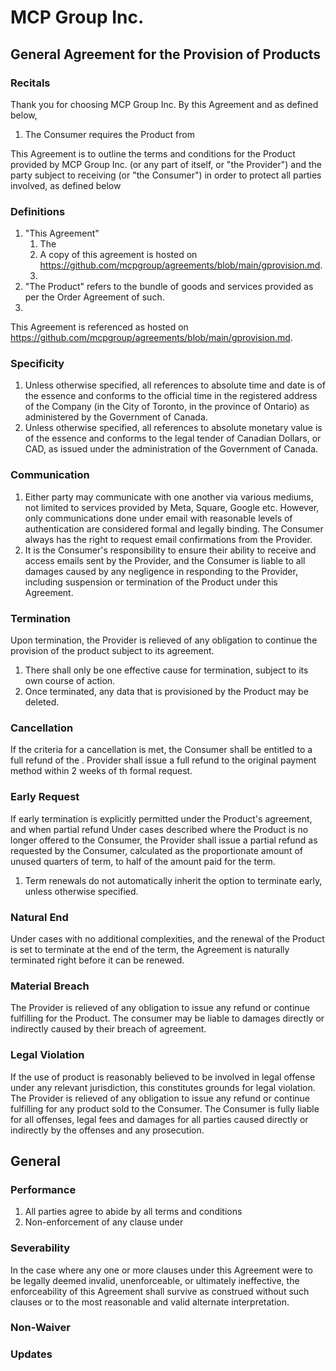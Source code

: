 # MCP Group Inc.
## General Agreement for the Provision of Products
### Recitals
Thank you for choosing MCP Group Inc. By this Agreement and as defined below,
1. The Consumer requires the Product from 


This Agreement is to outline the terms and conditions for the Product  provided by MCP Group Inc. (or any part of itself, or "the Provider") and the party subject to receiving (or "the Consumer") in order to protect all parties involved, as defined below
### Definitions
1. "This Agreement"
   1. The 
   2. A copy of this agreement is hosted on https://github.com/mcpgroup/agreements/blob/main/gprovision.md.
   2. 
2. "The Product" refers to the bundle of goods and services provided as per the Order Agreement of such.
2. 
This Agreement is referenced as hosted on https://github.com/mcpgroup/agreements/blob/main/gprovision.md.
### Specificity
1. Unless otherwise specified, all references to absolute time and date is of the essence and conforms to the official time in the registered address of the Company (in the City of Toronto, in the province of Ontario) as administered by the Government of Canada.
2. Unless otherwise specified, all references to absolute monetary value is of the essence and conforms to the legal tender of Canadian Dollars, or CAD, as issued under the administration of the Government of Canada.
### Communication
1. Either party may communicate with one another via various mediums, not limited to services provided by Meta, Square, Google etc. However, only communications done under email with reasonable levels of authentication are considered formal and legally binding. The Consumer always has the right to request email confirmations from the Provider.
2. It is the Consumer's responsibility to ensure their ability to receive and access emails sent by the Provider, and the Consumer is liable to all damages caused by any negligence in responding to the Provider, including suspension or termination of the Product under this Agreement.
### Termination
Upon termination, the Provider is relieved of any obligation to continue the provision of the product subject to its agreement.
1. There shall only be one effective cause for termination, subject to its own course of action.
1. Once terminated, any data that is provisioned by the Product may be deleted.
### Cancellation
If the criteria for a cancellation is met, the Consumer shall be entitled to a full refund of the . Provider shall issue a full refund to the original payment method within 2 weeks of th formal request.
### Early Request
If early termination is explicitly permitted under the Product's agreement, and when partial refund Under cases described where the Product is no longer offered to the Consumer, the Provider shall issue a partial refund as requested by the Consumer, calculated as the proportionate amount of unused quarters of term, to half of the amount paid for the term.
1. Term renewals do not automatically inherit the option to terminate early, unless otherwise specified. 
### Natural End
Under cases with no additional complexities, and the renewal of the Product is set to terminate at the end of the term, the Agreement is naturally terminated right before it can be renewed.
### Material Breach
The Provider is relieved of any obligation to issue any refund or continue fulfilling for the Product. The consumer may be liable to damages directly or indirectly caused by their breach of agreement.
### Legal Violation
If the use of product is reasonably believed to be involved in legal offense under any relevant jurisdiction, this constitutes grounds for legal violation. The Provider is relieved of any obligation to issue any refund or continue fulfilling for any product sold to the Consumer. The Consumer is fully liable for all offenses, legal fees and damages for all parties caused directly or indirectly by the offenses and any prosecution.
## General
### Performance
1. All parties agree to abide by all terms and conditions 
2. Non-enforcement of any clause under 
### Severability
In the case where any one or more clauses under this Agreement were to be legally deemed invalid, unenforceable, or ultimately ineffective, the enforceability of this Agreement shall survive as construed without such clauses or to the most reasonable and valid alternate interpretation.
### Non-Waiver
### Updates